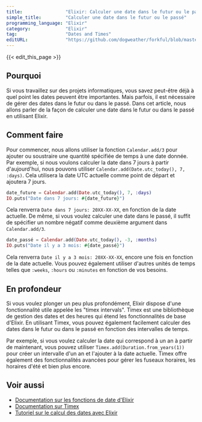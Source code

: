 ```yaml
---
title:                "Elixir: Calculer une date dans le futur ou le passé"
simple_title:         "Calculer une date dans le futur ou le passé"
programming_language: "Elixir"
category:             "Elixir"
tag:                  "Dates and Times"
editURL:              "https://github.com/dogweather/forkful/blob/master/content/fr/elixir/calculating-a-date-in-the-future-or-past.md"
---
```


{{< edit_this_page >}}

## Pourquoi

Si vous travaillez sur des projets informatiques, vous savez peut-être déjà à quel point les dates peuvent être importantes. Mais parfois, il est nécessaire de gérer des dates dans le futur ou dans le passé. Dans cet article, nous allons parler de la façon de calculer une date dans le futur ou dans le passé en utilisant Elixir.

## Comment faire

Pour commencer, nous allons utiliser la fonction `Calendar.add/3` pour ajouter ou soustraire une quantité spécifiée de temps à une date donnée. Par exemple, si nous voulons calculer la date dans 7 jours à partir d'aujourd'hui, nous pouvons utiliser `Calendar.add(Date.utc_today(), 7, :days)`. Cela utilisera la date UTC actuelle comme point de départ et ajoutera 7 jours.

```Elixir
date_future = Calendar.add(Date.utc_today(), 7, :days)
IO.puts("Date dans 7 jours: #{date_future}")
```

Cela renverra `Date dans 7 jours: 20XX-XX-XX`, en fonction de la date actuelle. De même, si vous voulez calculer une date dans le passé, il suffit de spécifier un nombre négatif comme deuxième argument dans `Calendar.add/3`.

```Elixir
date_passé = Calendar.add(Date.utc_today(), -3, :months)
IO.puts("Date il y a 3 mois: #{date_passé}")
```

Cela renverra `Date il y a 3 mois: 20XX-XX-XX`, encore une fois en fonction de la date actuelle. Vous pouvez également utiliser d'autres unités de temps telles que `:weeks`, `:hours` ou `:minutes` en fonction de vos besoins.

## En profondeur

Si vous voulez plonger un peu plus profondément, Elixir dispose d'une fonctionnalité utile appelée les "timex intervals". Timex est une bibliothèque de gestion des dates et des heures qui étend les fonctionnalités de base d'Elixir. En utilisant Timex, vous pouvez également facilement calculer des dates dans le futur ou dans le passé en fonction des intervalles de temps.

Par exemple, si vous voulez calculer la date qui correspond à un an à partir de maintenant, vous pouvez utiliser `Timex.add(Duration.from_years(1))` pour créer un intervalle d'un an et l'ajouter à la date actuelle. Timex offre également des fonctionnalités avancées pour gérer les fuseaux horaires, les horaires d'été et bien plus encore.

## Voir aussi

- [Documentation sur les fonctions de date d'Elixir](https://hexdocs.pm/elixir/Calendar.html#add/3)
- [Documentation sur Timex](https://hexdocs.pm/timex/Timex.html)
- [Tutoriel sur le calcul des dates avec Elixir](https://blog.appsignal.com/2016/12/20/working-with-dates-and-times-in-elixir.html)
